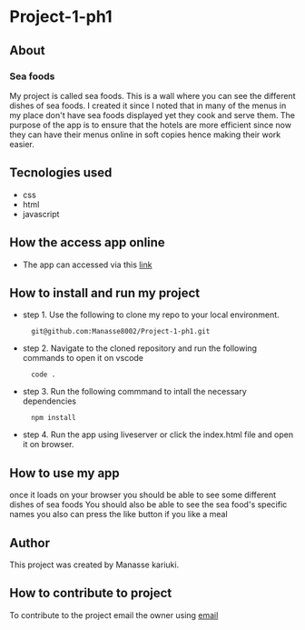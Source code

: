 # Project-1-ph1

## About
### Sea foods
My project is called sea foods.
This is a wall where you can see the different dishes of sea foods.
I created it since I noted that in many of the menus in my place don't have sea foods displayed yet they cook and serve them.
The purpose of the app is to ensure that the hotels are more efficient since now they can have their menus online in soft copies hence making their work easier. 
## Tecnologies used
- css
- html 
- javascript
## How the access app online
- The app can accessed via this [link](https://manasse8002.github.io/Project-1-ph1/)
## How to install and run my project
- step 1. Use the following to clone my repo to your local environment.

        git@github.com:Manasse8002/Project-1-ph1.git

- step 2. Navigate to the cloned repository and run the following commands to open it on vscode

        code .

- step 3. Run the following commmand to intall the necessary dependencies

        npm install

- step 4. Run the app using liveserver or click the index.html file and open it on browser.


## How to use my app
once it loads on your browser you should be able to see some different dishes of sea foods
You should also be able to see the sea food's specific names 
you also can press the like button if you like a meal

## Author
This project was created by Manasse kariuki.

## How to contribute to project
To contribute to the project email the owner using [email](manassemburu@gmail.com)
